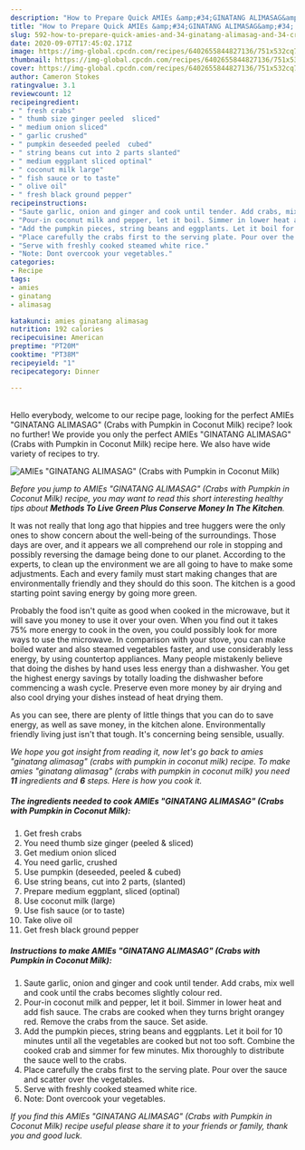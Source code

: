 ```yaml
---
description: "How to Prepare Quick AMIEs &amp;#34;GINATANG ALIMASAG&amp;#34; (Crabs with Pumpkin in Coconut Milk)"
title: "How to Prepare Quick AMIEs &amp;#34;GINATANG ALIMASAG&amp;#34; (Crabs with Pumpkin in Coconut Milk)"
slug: 592-how-to-prepare-quick-amies-and-34-ginatang-alimasag-and-34-crabs-with-pumpkin-in-coconut-milk
date: 2020-09-07T17:45:02.171Z
image: https://img-global.cpcdn.com/recipes/6402655844827136/751x532cq70/amies-ginatang-alimasag-crabs-with-pumpkin-in-coconut-milk-recipe-main-photo.jpg
thumbnail: https://img-global.cpcdn.com/recipes/6402655844827136/751x532cq70/amies-ginatang-alimasag-crabs-with-pumpkin-in-coconut-milk-recipe-main-photo.jpg
cover: https://img-global.cpcdn.com/recipes/6402655844827136/751x532cq70/amies-ginatang-alimasag-crabs-with-pumpkin-in-coconut-milk-recipe-main-photo.jpg
author: Cameron Stokes
ratingvalue: 3.1
reviewcount: 12
recipeingredient:
- " fresh crabs"
- " thumb size ginger peeled  sliced"
- " medium onion sliced"
- " garlic crushed"
- " pumpkin deseeded peeled  cubed"
- " string beans cut into 2 parts slanted"
- " medium eggplant sliced optinal"
- " coconut milk large"
- " fish sauce or to taste"
- " olive oil"
- " fresh black ground pepper"
recipeinstructions:
- "Saute garlic, onion and ginger and cook until tender. Add crabs, mix well and cook until the crabs becomes slightly colour red."
- "Pour-in coconut milk and pepper, let it boil. Simmer in lower heat and add fish sauce. The crabs are cooked when they turns bright orangey red. Remove the crabs from the sauce. Set aside."
- "Add the pumpkin pieces, string beans and eggplants. Let it boil for 10 minutes until all the vegetables are cooked but not too soft. Combine the cooked crab and simmer for few minutes. Mix thoroughly to distribute the sauce well to the crabs."
- "Place carefully the crabs first to the serving plate. Pour over the sauce and scatter over the vegetables."
- "Serve with freshly cooked steamed white rice."
- "Note: Dont overcook your vegetables."
categories:
- Recipe
tags:
- amies
- ginatang
- alimasag

katakunci: amies ginatang alimasag 
nutrition: 192 calories
recipecuisine: American
preptime: "PT20M"
cooktime: "PT38M"
recipeyield: "1"
recipecategory: Dinner

---
```

<br>
Hello everybody, welcome to our recipe page, looking for the perfect AMIEs &#34;GINATANG ALIMASAG&#34; (Crabs with Pumpkin in Coconut Milk) recipe? look no further! We provide you only the perfect AMIEs &#34;GINATANG ALIMASAG&#34; (Crabs with Pumpkin in Coconut Milk) recipe here. We also have wide variety of recipes to try.
<br>


![AMIEs &#34;GINATANG ALIMASAG&#34; (Crabs with Pumpkin in Coconut Milk)](https://img-global.cpcdn.com/recipes/6402655844827136/751x532cq70/amies-ginatang-alimasag-crabs-with-pumpkin-in-coconut-milk-recipe-main-photo.jpg)

<i>Before you jump to AMIEs &#34;GINATANG ALIMASAG&#34; (Crabs with Pumpkin in Coconut Milk) recipe, you may want to read this short interesting healthy tips about 
<strong>Methods To Live Green Plus Conserve Money In The Kitchen</strong>.</i>
</br>

It was not really that long ago that hippies and tree huggers were the only ones to show concern about the well-being of the surroundings. Those days are over, and it appears we all comprehend our role in stopping and possibly reversing the damage being done to our planet. According to the experts, to clean up the environment we are all going to have to make some adjustments. Each and every family must start making changes that are environmentally friendly and they should do this soon. The kitchen is a good starting point saving energy by going more green.

Probably the food isn't quite as good when cooked in the microwave, but it will save you money to use it over your oven. When you find out it takes 75% more energy to cook in the oven, you could possibly look for more ways to use the microwave. In comparison with your stove, you can make boiled water and also steamed vegetables faster, and use considerably less energy, by using countertop appliances. Many people mistakenly believe that doing the dishes by hand uses less energy than a dishwasher. You get the highest energy savings by totally loading the dishwasher before commencing a wash cycle. Preserve even more money by air drying and also cool drying your dishes instead of heat drying them.

As you can see, there are plenty of little things that you can do to save energy, as well as save money, in the kitchen alone. Environmentally friendly living just isn't that tough. It's concerning being sensible, usually.


<i>We hope you got insight from reading it, now let's go back to amies &#34;ginatang alimasag&#34; (crabs with pumpkin in coconut milk) recipe. To make amies &#34;ginatang alimasag&#34; (crabs with pumpkin in coconut milk) you need <strong>11</strong> ingredients and <strong>6</strong> steps. Here is how you cook it.
</i>

##### The ingredients needed to cook AMIEs &#34;GINATANG ALIMASAG&#34; (Crabs with Pumpkin in Coconut Milk):

1. Get  fresh crabs
1. You need  thumb size ginger (peeled &amp; sliced)
1. Get  medium onion sliced
1. You need  garlic, crushed
1. Use  pumpkin (deseeded, peeled &amp; cubed)
1. Use  string beans, cut into 2 parts, (slanted)
1. Prepare  medium eggplant, sliced (optinal)
1. Use  coconut milk (large)
1. Use  fish sauce (or to taste)
1. Take  olive oil
1. Get  fresh black ground pepper


##### Instructions to make AMIEs &#34;GINATANG ALIMASAG&#34; (Crabs with Pumpkin in Coconut Milk):

1. Saute garlic, onion and ginger and cook until tender. Add crabs, mix well and cook until the crabs becomes slightly colour red.
1. Pour-in coconut milk and pepper, let it boil. Simmer in lower heat and add fish sauce. The crabs are cooked when they turns bright orangey red. Remove the crabs from the sauce. Set aside.
1. Add the pumpkin pieces, string beans and eggplants. Let it boil for 10 minutes until all the vegetables are cooked but not too soft. Combine the cooked crab and simmer for few minutes. Mix thoroughly to distribute the sauce well to the crabs.
1. Place carefully the crabs first to the serving plate. Pour over the sauce and scatter over the vegetables.
1. Serve with freshly cooked steamed white rice.
1. Note: Dont overcook your vegetables.


<i>If you find this AMIEs &#34;GINATANG ALIMASAG&#34; (Crabs with Pumpkin in Coconut Milk) recipe useful please share it to your friends or family, thank you and good luck.</i>
